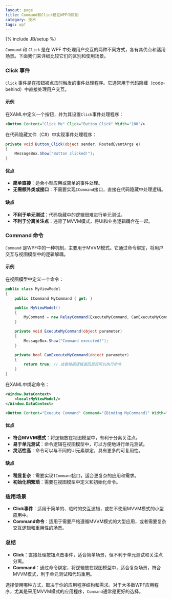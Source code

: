 ```yaml
---
layout: page
title: Command和Click是在WPF中区别
category: 技术
tags: wpf
---
```

{% include JB/setup %}

`Command` 和 `Click` 是在 WPF 中处理用户交互的两种不同方式，各有其优点和适用场景。下面我们来详细比较它们的区别和使用场景。

### Click 事件
`Click` 事件是在按钮被点击时触发的事件处理程序。它通常用于代码隐藏（code-behind）中直接处理用户交互。

#### 示例
在XAML中定义一个按钮，并为其设置`Click`事件处理程序：
```xml
<Button Content="Click Me" Click="Button_Click" Width="100"/>
```
在代码隐藏文件（C#）中实现事件处理程序：
```csharp
private void Button_Click(object sender, RoutedEventArgs e)
{
    MessageBox.Show("Button clicked!");
}
```

#### 优点
- **简单直接**：适合小型应用或简单的事件处理。
- **无需额外类或接口**：不需要实现`ICommand`接口，直接在代码隐藏中处理逻辑。

#### 缺点
- **不利于单元测试**：代码隐藏中的逻辑很难进行单元测试。
- **不利于分离关注点**：违背了MVVM模式，将UI和业务逻辑耦合在一起。

### Command 命令
`Command` 是WPF中的一种机制，主要用于MVVM模式。它通过命令绑定，将用户交互与视图模型中的逻辑解耦。

#### 示例
在视图模型中定义一个命令：
```csharp
public class MyViewModel
{
    public ICommand MyCommand { get; }

    public MyViewModel()
    {
        MyCommand = new RelayCommand(ExecuteMyCommand, CanExecuteMyCommand);
    }

    private void ExecuteMyCommand(object parameter)
    {
        MessageBox.Show("Command executed!");
    }

    private bool CanExecuteMyCommand(object parameter)
    {
        return true; // 或者根据逻辑返回是否可以执行命令
    }
}
```

在XAML中绑定命令：

```xml
<Window.DataContext>
    <local:MyViewModel/>
</Window.DataContext>

<Button Content="Execute Command" Command="{Binding MyCommand}" Width="100"/>
```

#### 优点
- **符合MVVM模式**：将逻辑放在视图模型中，有利于分离关注点。
- **易于单元测试**：命令逻辑在视图模型中，可以方便地进行单元测试。
- **灵活性高**：命令可以与不同的UI元素绑定，具有更多的可复用性。

#### 缺点
- **稍显复杂**：需要实现`ICommand`接口，适合更复杂的应用和需求。
- **初始化稍繁琐**：需要在视图模型中定义和初始化命令。

### 适用场景
- **Click事件**：适用于简单的、临时的交互逻辑，或在不使用MVVM模式的小型应用中。
- **Command命令**：适用于需要严格遵循MVVM模式的大型应用，或者需要复杂交互逻辑和重用性的场景。

### 总结
- **Click**：直接处理按钮点击事件，适合简单场景，但不利于单元测试和关注点分离。
- **Command**：通过命令绑定，将逻辑放在视图模型中，适合复杂场景，符合MVVM模式，利于单元测试和代码重用。

选择使用哪种方式，取决于你的应用程序结构和需求。对于大多数WPF应用程序，尤其是采用MVVM模式的应用程序，`Command`通常是更好的选择。